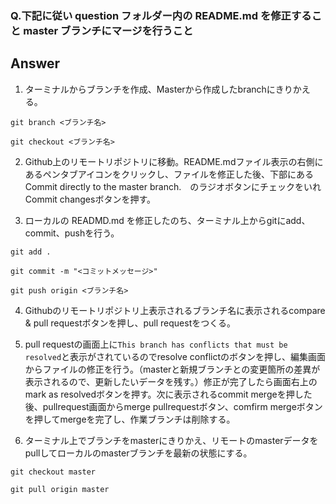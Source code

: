 ### Q.下記に従い question フォルダー内の README.md を修正すること master ブランチにマージを行うこと

## Answer

1. ターミナルからブランチを作成、Masterから作成したbranchにきりかえる。

  `git branch <ブランチ名>`
 
  `git checkout <ブランチ名>`
 
 
2. Github上のリモートリポジトリに移動。README.mdファイル表示の右側にあるペンタブアイコンをクリックし、ファイルを修正した後、下部にある Commit directly to the master branch.　のラジオボタンにチェックをいれCommit changesボタンを押す。 

3. ローカルの READMD.md を修正したのち、ターミナル上からgitにadd、commit、pushを行う。

  `git add .`
  
  `git commit -m "<コミットメッセージ>"`
  
  `git push origin <ブランチ名>`


4. Githubのリモートリポジトリ上表示されるブランチ名に表示されるcompare & pull requestボタンを押し、pull requestをつくる。


5. pull requestの画面上に`This branch has conflicts that must be resolved`と表示がされているのでresolve conflictのボタンを押し、編集画面からファイルの修正を行う。（masterと新規ブランチとの変更箇所の差異が表示されるので、更新したいデータを残す。）修正が完了したら画面右上のmark as resolvedボタンを押す。次に表示されるcommit mergeを押した後、pullrequest画面からmerge pullrequestボタン、comfirm mergeボタンを押してmergeを完了し、作業ブランチは削除する。


6. ターミナル上でブランチをmasterにきりかえ、リモートのmasterデータをpullしてローカルのmasterブランチを最新の状態にする。

  `git checkout master`

  `git pull origin master`
